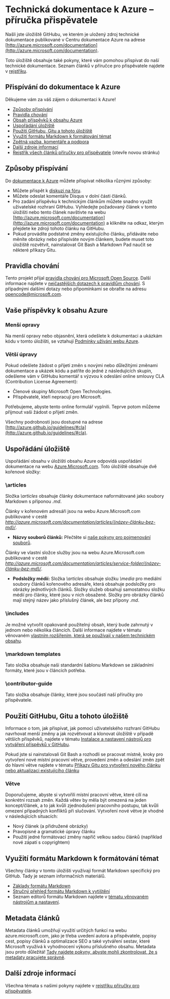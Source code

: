 # Technická dokumentace k Azure – příručka přispěvatele
Našli jste úložiště GitHubu, ve kterém je uložený zdroj technické dokumentace publikované v Centru dokumentace Azure na adrese [http://azure.microsoft.com/documentation](http://azure.microsoft.com/documentation).

Toto úložiště obsahuje také pokyny, které vám pomohou přispívat do naší technické dokumentace.  Seznam článků v příručce pro přispěvatele najdete v [rejstříku](https://github.com/Azure/azure-content/blob/master/contributor-guide/contributor-guide-index.md).

## Přispívání do dokumentace k Azure
Děkujeme vám za váš zájem o dokumentaci k Azure!

* [Způsoby přispívání](#ways-to-contribute)
* [Pravidla chování](#code-of-conduct)
* [Obsah příspěvků k obsahu Azure](#about-your-contributions-to-azure-content)
* [Uspořádání úložiště](#repository-organization)
* [Použití GitHubu, Gitu a tohoto úložiště](#use-github-git-and-this-repository)
* [Využití formátu Markdown k formátování témat](#how-to-use-markdown-to-format-your-topic)
* [Zpětná vazba, komentáře a podpora](./contributor-guide/feedback-and-comments.md)
* [Další zdroje informací](#more-resources)
* [Rejstřík všech článků příručky pro přispěvatele](./contributor-guide/contributor-guide-index.md) (otevře novou stránku)

## Způsoby přispívání
Do [dokumentace k Azure](http://azure.microsoft.com/documentation/) můžete přispívat několika různými způsoby:

* Můžete přispět k [diskuzi na fóru](http://social.msdn.microsoft.com/Forums/windowsazure/home).
* Můžete odeslat komentáře Disqus v dolní části článků.
* Pro zadání příspěvku k technickým článkům můžete snadno využít uživatelské rozhraní GitHubu. Vyhledejte požadovaný článek v tomto úložišti nebo tento článek navštivte na webu [http://azure.microsoft.com/documentation](http://azure.microsoft.com/documentation) a klikněte na odkaz, kterým přejdete ke zdroji tohoto článku na GitHubu.
* Pokud provádíte podstatné změny existujícího článku, přidáváte nebo měníte obrázky nebo přispíváte novým článkem, budete muset toto úložiště rozvětvit, nainstalovat Git Bash a Markdown Pad naučit se některé příkazy Gitu.

## Pravidla chování
Tento projekt přijal [pravidla chování pro Microsoft Open Source](https://opensource.microsoft.com/codeofconduct/). Další informace najdete v [nejčastějších dotazech k pravidlům chování](https://opensource.microsoft.com/codeofconduct/faq/). S případnými dalšími dotazy nebo připomínkami se obraťte na adresu [opencode@microsoft.com](mailto:opencode@microsoft.com).

## Vaše příspěvky k obsahu Azure
### Menší opravy
Na menší opravy nebo objasnění, která odešlete k dokumentaci a ukázkám kódu v tomto úložišti, se vztahují [Podmínky užívání webu Azure](http://azure.microsoft.com/support/legal/website-terms-of-use/).

### Větší úpravy
Pokud odešlete žádost o přijetí změn s novými nebo důležitými změnami dokumentace a ukázek kódu a patříte do jedné z následujících skupin, odešleme vám v GitHubu komentář s výzvou k odeslání online smlouvy CLA (Contribution License Agreement):

* Členové skupiny Microsoft Open Technologies.
* Přispěvatelé, kteří nepracují pro Microsoft.

Potřebujeme, abyste tento online formulář vyplnili. Teprve potom můžeme přijmout vaši žádost o přijetí změn.

Všechny podrobnosti jsou dostupné na adrese [http://azure.github.io/guidelines/#cla](http://azure.github.io/guidelines/#cla).

## Uspořádání úložiště
Uspořádání obsahu v úložišti obsahu Azure odpovídá uspořádání dokumentace na webu [Azure.Microsoft.com](http://azure.microsoft.com). Toto úložiště obsahuje dvě kořenové složky:

### \articles
Složka *\articles* obsahuje články dokumentace naformátované jako soubory Markdown s příponou *.md*.

Články v kořenovém adresáři jsou na webu Azure.Microsoft.com publikované v cestě *http://azure.microsoft.com/documentation/articles/{název-článku-bez-md}/*.

* **Názvy souborů článků:** Přečtěte si [naše pokyny pro pojmenování souborů](./contributor-guide/file-names-and-locations.md).

Články ve vlastní složce služby jsou na webu Azure.Microsoft.com publikované v cestě *http://azure.microsoft.com/documentation/articles/service-folder/{název-článku-bez-md}/*.

* **Podsložky médií:** Složka *\articles* obsahuje složku *\media* pro mediální soubory článků kořenového adresáře, která obsahuje podsložky pro obrázky jednotlivých článků.  Složky služeb obsahují samostatnou složku médií pro články, které jsou v nich obsažené. Složky pro obrázky článků mají stejný název jako příslušný článek, ale bez přípony *.md*.

### \includes
Je možné vytvořit opakovaně použitelný obsah, který bude zahrnutý v jednom nebo několika článcích. Další informace najdete v tématu věnovaném [vlastním rozšířením, která se používají v našem technickém obsahu](./contributor-guide/custom-markdown-extensions.md).

### \markdown templates
Tato složka obsahuje naši standardní šablonu Markdown se základními formáty, které jsou v článcích potřeba.

### \contributor-guide
Tato složka obsahuje články, které jsou součástí naší příručky pro přispěvatele.  

## Použití GitHubu, Gitu a tohoto úložiště
Informace o tom, jak přispívat, jak pomocí uživatelského rozhraní GitHubu navrhovat menší změny a jak rozvětvovat a klonovat úložiště v případě větších příspěvků, najdete v tématu [Instalace a nastavení nástrojů pro vytváření příspěvků v GitHubu](./contributor-guide/tools-and-setup.md).

Pokud jste si nainstalovali Git Bash a rozhodli se pracovat místně, kroky pro vytvoření nové místní pracovní větve, provedení změn a odeslání změn zpět do hlavní větve najdete v tématu [Příkazy Gitu pro vytvoření nového článku nebo aktualizaci existujícího článku](./contributor-guide/git-commands-for-master.md)

### Větve
Doporučujeme, abyste si vytvořili místní pracovní větve, které cílí na konkrétní rozsah změn. Každá větev by měla být omezená na jeden koncept/článek, a to jak kvůli zjednodušení pracovního postupu, tak kvůli omezení případných konfliktů při slučování.  Vytvoření nové větve je vhodné v následujících situacích:

* Nový článek (a přidružené obrázky)
* Pravopisné a gramatické úpravy článku
* Použití jedné formátovací změny napříč velkou sadou článků (například nové zápatí s copyrightem)

## Využití formátu Markdown k formátování témat
Všechny články v tomto úložišti využívají formát Markdown specifický pro GitHub.  Tady je seznam informačních materiálů.

* [Základy formátu Markdown](https://help.github.com/articles/markdown-basics/)
* [Stručný přehled formátu Markdown k vytištění](./contributor-guide/media/documents/markdown-cheatsheet.pdf?raw=true)
* Seznam editorů formátu Markdown najdete v [tématu věnovaném nástrojům a nastavení](./contributor-guide/tools-and-setup.md#install-a-markdown-editor).

## Metadata článků
Metadata článků umožňují využití určitých funkcí na webu azure.microsoft.com, jako je třeba uvedení autora a přispěvatele, popisy cest, popisy článků a optimalizace SEO a také vytváření sestav, které Microsoft využívá k vyhodnocení výkonu příslušného obsahu. Metadata jsou proto důležitá! [Tady najdete pokyny, abyste mohli zkontrolovat, že s metadaty pracujete správně](./contributor-guide/article-metadata.md).

## Další zdroje informací
Všechna témata s našimi pokyny najdete v [rejstříku příručky pro přispěvatele](./contributor-guide/contributor-guide-index.md).

<!--HONumber=Aug16_HO1-->


